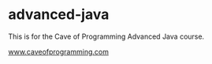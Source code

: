 # advanced-java
This is for the Cave of Programming Advanced Java course.

www.caveofprogramming.com


